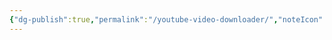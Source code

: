 ```yaml
---
{"dg-publish":true,"permalink":"/youtube-video-downloader/","noteIcon":"","created":"2025-04-23T07:25:38.817+02:00","updated":"2025-04-23T07:25:51.868+02:00"}
---
```



